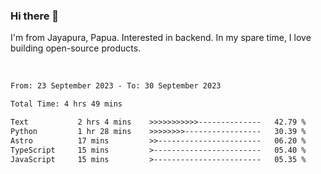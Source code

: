 ### Hi there 👋

I'm from Jayapura, Papua. Interested in backend. In my spare time, I love building open-source products.

<br>

 
 <!--START_SECTION:waka-->

```txt
From: 23 September 2023 - To: 30 September 2023

Total Time: 4 hrs 49 mins

Text           2 hrs 4 mins    >>>>>>>>>>>--------------   42.79 %
Python         1 hr 28 mins    >>>>>>>>-----------------   30.39 %
Astro          17 mins         >>-----------------------   06.20 %
TypeScript     15 mins         >------------------------   05.40 %
JavaScript     15 mins         >------------------------   05.35 %
```

<!--END_SECTION:waka-->
